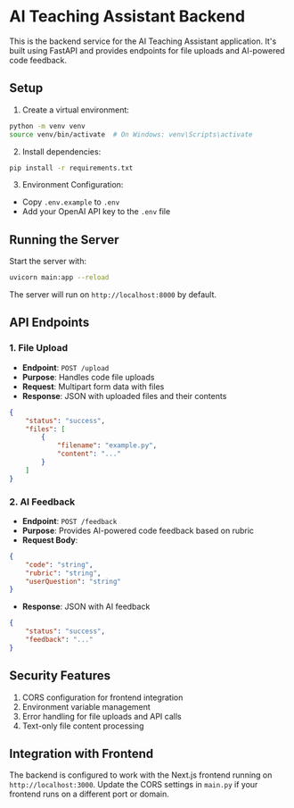 # AI Teaching Assistant Backend

This is the backend service for the AI Teaching Assistant application. It's built using FastAPI and provides endpoints for file uploads and AI-powered code feedback.

## Setup

1. Create a virtual environment:
```bash
python -m venv venv
source venv/bin/activate  # On Windows: venv\Scripts\activate
```

2. Install dependencies:
```bash
pip install -r requirements.txt
```

3. Environment Configuration:
- Copy `.env.example` to `.env`
- Add your OpenAI API key to the `.env` file

## Running the Server

Start the server with:
```bash
uvicorn main:app --reload
```

The server will run on `http://localhost:8000` by default.

## API Endpoints

### 1. File Upload
- **Endpoint**: `POST /upload`
- **Purpose**: Handles code file uploads
- **Request**: Multipart form data with files
- **Response**: JSON with uploaded files and their contents
```json
{
    "status": "success",
    "files": [
        {
            "filename": "example.py",
            "content": "..."
        }
    ]
}
```

### 2. AI Feedback
- **Endpoint**: `POST /feedback`
- **Purpose**: Provides AI-powered code feedback based on rubric
- **Request Body**:
```json
{
    "code": "string",
    "rubric": "string",
    "userQuestion": "string"
}
```
- **Response**: JSON with AI feedback
```json
{
    "status": "success",
    "feedback": "..."
}
```

## Security Features

1. CORS configuration for frontend integration
2. Environment variable management
3. Error handling for file uploads and API calls
4. Text-only file content processing

## Integration with Frontend

The backend is configured to work with the Next.js frontend running on `http://localhost:3000`. Update the CORS settings in `main.py` if your frontend runs on a different port or domain. 